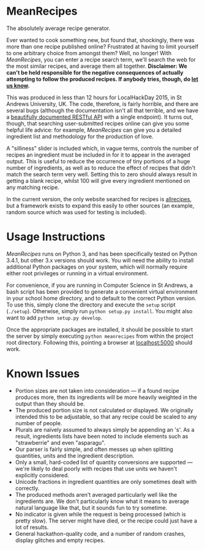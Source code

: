 MeanRecipes
===========
The absolutely average recipe generator.

Ever wanted to cook something new, but found that, shockingly, there was more than one recipe published online? Frustrated at having to limit yourself to one arbitrary choice from amongst them? Well, no longer! With *MeanRecipes*, you can enter a recipe search term, we'll search the web for the most similar recipes, and average them all together. **Disclaimer: We can't be held responsible for the negative consequences of actually attempting to follow the produced recipes. If anybody tries, though, do [let us know](mailto:kieran@kierankelk.co.uk).**

This was produced in less than 12 hours for LocalHackDay 2015, in St Andrews University, UK. The code, therefore, is fairly horrible, and there are several bugs (although the documentation isn't all that terrible, and we have a [beautifully documented RESTful API](docs/api.tex) with a single endpoint). It turns out, though, that searching user-submitted recipes online can give you some helpful life advice: for example, *MeanRecipes* can give you a detailed ingredient list and methodology for the production of love.

A "silliness" slider is included which, in vague terms, controls the number of recipes an ingredient must be included in for it to appear in the averaged output. This is useful to reduce the occurrence of tiny portions of a huge number of ingredients, as well as to reduce the effect of recipes that didn't match the search term very well. Setting this to zero should always result in getting a blank recipe, whilst 100 will give every ingredient mentioned on any matching recipe.

In the current version, the only website searched for recipes is [allrecipes](allrecipes.co.uk), but a framework exists to expand this easily to other sources (an example, random source which was used for testing is included).

Usage Instructions
==================
*MeanRecipes* runs on Python 3, and has been specifically tested on Python 3.4.1, but other 3.x versions should work. You will need the ability to install additional Python packages on your system, which will normally require either root privileges or running in a virtual environment.

For convenience, if you are running in Computer Science in St Andrews, a bash script has been provided to generate a convenient virtual environment in your school home directory, and to default to the correct Python version. To use this, simply clone the directory and execute the `setup` script (`./setup`). Otherwise, simply run `python setup.py install`. You might also want to add `python setup.py develop`.

Once the appropriate packages are installed, it should be possible to start the server by simply executing `python meanrecipes` from within the project root directory. Following this, pointing a browser at [localhost:5000](http://localhost:5000) should work.

Known Issues
============
* Portion sizes are not taken into consideration &mdash; if a found recipe produces more, then its ingredients will be more heavily weighted in the output than they should be.
* The produced portion size is not calculated or displayed. We originally intended this to be adjustable, so that any recipe could be scaled to any number of people.
* Plurals are naïvely assumed to always simply be appending an 's'. As a result, ingredients lists have been noted to include elements such as "strawberrie" and even "asparagu".
* Our parser is fairly simple, and often messes up when splitting quantities, units and the ingredient description.
* Only a small, hard-coded list of quantity conversions are supported &mdash; we're likely to deal poorly with recipes that use units we haven't explicitly considered.
* Unicode fractions in ingredient quantities are only sometimes dealt with correctly.
* The produced methods aren't averaged particularly well like the ingredients are. We don't particularly know what it means to average natural language like that, but it sounds fun to try sometime.
* No indicator is given while the request is being processed (which is pretty slow). The server might have died, or the recipe could just have a lot of results.
* General hackathon-quality code, and a number of random crashes, display glitches and empty recipes.
